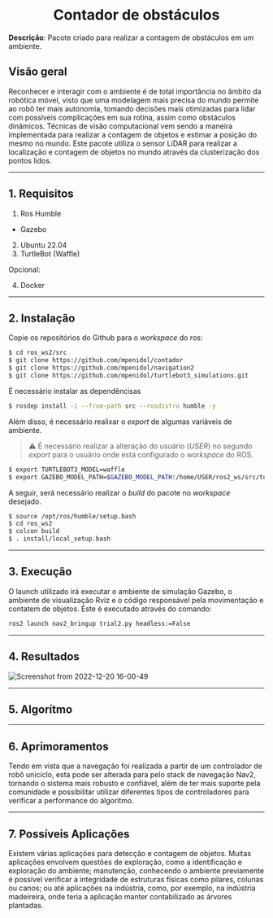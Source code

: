 <h1 align="center">Contador de obstáculos</h1>
 
**Descrição**: Pacote criado para realizar a contagem de obstáculos em um ambiente.
 
## Visão geral
 
Reconhecer e interagir com o ambiente é de total importância no âmbito da robótica móvel, visto que uma modelagem mais precisa do mundo permite ao robô ter mais autonomia, tomando decisões mais otimizadas para lidar com possíveis complicações em sua rotina, assim como obstáculos dinâmicos. Técnicas de visão computacional vem sendo a maneira implementada para realizar a contagem de objetos e estimar a posição do mesmo no mundo. Este pacote utiliza o sensor LiDAR para realizar a localização e contagem de objetos no mundo através da clusterização dos pontos lidos.
 
---
 
## 1. Requisitos
 
1. Ros Humble
  - Gazebo
2. Ubuntu 22.04
3. TurtleBot (Waffle)

Opcional:

4. Docker
---
 
## 2. Instalação
 
Copie os repositórios do Github para o *workspace* do ros:
 
```bash
$ cd ros_ws2/src
$ git clone https://github.com/mpenidol/contador
$ git clone https://github.com/mpenidol/navigation2
$ git clone https://github.com/mpenidol/turtlebot3_simulations.git
```
É necessário instalar as dependêncisas
```bash
$ rosdep install -i --from-path src --rosdistro humble -y
```
Além disso, é necessário realixar o *export* de algumas variáveis de ambiente.
> :warning: É necessário realizar a alteração do usuário (*USER*) no segundo *export* para o usuário onde está configurado o *workspace* do ROS.

```bash
$ export TURTLEBOT3_MODEL=waffle
$ export GAZEBO_MODEL_PATH=$GAZEBO_MODEL_PATH:/home/USER/ros2_ws/src/turtlebot3_simulations/turtlebot3_gazebo/models
```


A seguir, será necessário realizar o *build* do pacote no *workspace* desejado.
 
```bash
$ source /opt/ros/humble/setup.bash
$ cd ros_ws2
$ colcon build
$ . install/local_setup.bash
```
---
## 3. Execução
 
O launch utilizado irá executar o ambiente de simulação Gazebo, o ambiente de visualização Rviz e o código responsável pela movimentação e contatem de objetos. Este é executado através do comando:
 
```bash
ros2 launch nav2_bringup trial2.py headless:=False
```

---
 
## 4. Resultados
 
![Screenshot from 2022-12-20 16-00-49](https://user-images.githubusercontent.com/80800606/208907772-db634ca8-0909-4172-86d8-e5559915e697.png)

 
---
 
## 5. Algorítmo
 
---
 
## 6. Aprimoramentos
 
Tendo em vista que a navegação foi realizada a partir de um controlador de robô uniciclo, esta pode ser alterada para pelo stack de navegação Nav2, tornando o sistema mais robusto e confiável, além de ter mais suporte pela comunidade e possibilitar utilizar diferentes tipos de controladores para verificar a performance do algoritmo.
 
 
 
---
 
## 7. Possíveis Aplicações

Existem várias aplicações para detecção e contagem de objetos. Muitas aplicações envolvem questões de exploração, como a identificação e exploração do ambiente; manutenção, conhecendo o ambiente previamente é possível verificar a integridade de estruturas físicas como pilares, colunas ou canos; ou até aplicações na indústria, como, por exemplo, na indústria madeireira, onde teria a aplicação manter contabilizado as árvores plantadas.
